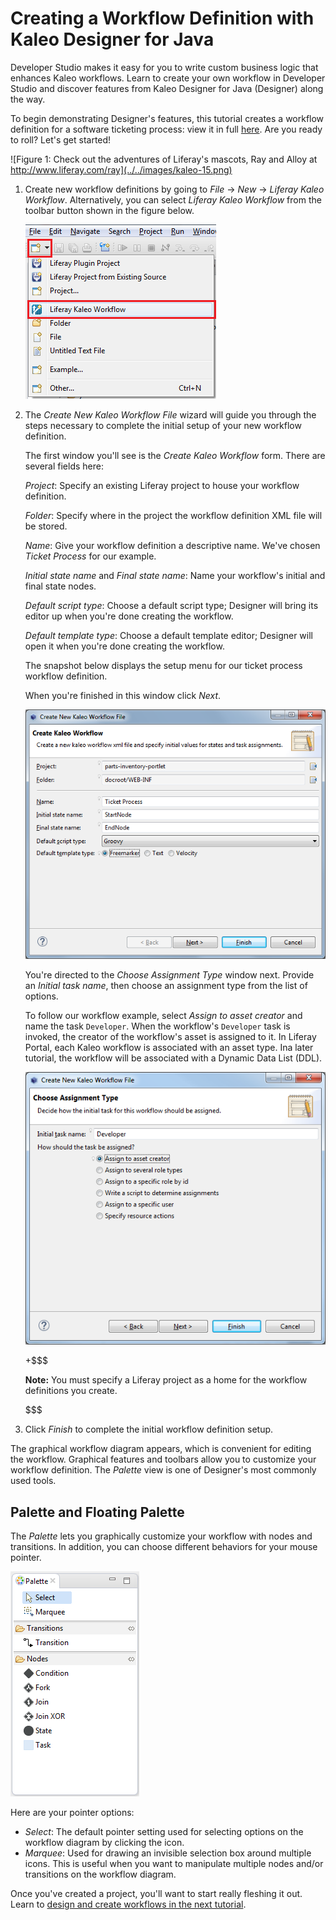 # Creating a Workflow Definition with Kaleo Designer for Java [](id=creating-a-workflow-definition-with-kaleo-designer-for-java)

Developer Studio makes it easy for you to write custom business logic that
enhances Kaleo workflows. Learn to create your own workflow in Developer Studio
and discover features from Kaleo Designer for Java (Designer) along the way.

To begin demonstrating Designer's features, this tutorial creates a workflow
definition for a software ticketing process: view it in full
[here](https://www.github.com/liferay/liferay-docs/blob/6.2.x/develop/tutorials/code/workflow-defs/ticket-process.xml).
Are you ready to roll? Let's get started! 


![Figure 1: Check out the adventures of Liferay's mascots, Ray and Alloy at http://www.liferay.com/ray](../../images/kaleo-15.png)

1.  Create new workflow definitions by going to *File* &rarr; *New* &rarr;
    *Liferay Kaleo Workflow*. Alternatively, you can select *Liferay Kaleo
    Workflow* from the toolbar button shown in the figure below. 

    ![Figure 2: Create a new workflow definition locally by selecting *Liferay Kaleo Workflow* from the toolbar button.](../../images/kaleo-3.png)

2.  The *Create New Kaleo Workflow File* wizard will guide you through the steps
    necessary to complete the initial setup of your new workflow definition. 

    The first window you'll see is the *Create Kaleo Workflow* form. There are
    several fields here:  

    *Project*: Specify an existing Liferay project to house your workflow
    definition.  

    *Folder*: Specify where in the project the workflow definition XML file will
    be stored.

    *Name*: Give your workflow definition a descriptive name. We've chosen
    *Ticket Process* for our example. 

    *Initial state name* and *Final state name*: Name your workflow's initial
    and final state nodes.

    *Default script type*: Choose a default script type; Designer will bring
    its editor up when you're done creating the workflow.

    *Default template type*: Choose a default template editor; Designer will
    open it when you're done creating the workflow. 

    The snapshot below displays the setup menu for our
    ticket process workflow definition.

    When you're finished in this window click *Next*. 
    
    ![Figure 3: The Create Kaleo Workflow form in Liferay Developer Studio lets you select a script type and template type for your workflow.](../../images/kaleo-new-workflow-01.png)

    You're directed to the *Choose Assignment Type* window next.
    Provide an *Initial task name*, then choose an assignment type from the list
    of options.  
    
    To follow our workflow example, select *Assign to asset creator* and name
    the task `Developer`. When the workflow's `Developer` task is invoked, the
    creator of the workflow's asset is assigned to it. In Liferay Portal, each Kaleo
    workflow is associated with an asset type. Ina later tutorial, the workflow will
    be associated with a Dynamic Data List (DDL). 

    ![Figure 4: When choosing an assignment type for a task node, you are given multiple options.](../../images/kaleo-4.png)

    +$$$

    **Note:** You must specify a Liferay project as a home for the workflow
    definitions you create. 

    $$$

3.  Click *Finish* to complete the initial workflow definition setup. 

<!--This type of instruction, in step 2, with heirarchical steps actually looks
bad in my Markdown plugin for Jedit; very crammed -->

The graphical workflow diagram appears, which is convenient for editing the
workflow. Graphical features and toolbars allow you to customize your workflow
definition. The *Palette* view is one of Designer's most commonly used tools.

## Palette and Floating Palette [](id=palette-and-floating-palette)

The *Palette* lets you graphically customize your workflow with nodes and
transitions. In addition, you can choose different behaviors for your mouse
pointer. 

![Figure 5: The palette toolbar lets you customize your workflow with additional nodes and transitions.](../../images/kaleo-6.png)

Here are your pointer options: 

- *Select*: The default pointer setting used for selecting options on the
  workflow diagram by clicking the icon. 
- *Marquee*: Used for drawing an invisible selection box around multiple icons.
  This is useful when you want to manipulate multiple nodes and/or transitions
  on the workflow diagram. 

Once you've created a project, you'll want to start really fleshing it out.
Learn to [design and create workflows in the next tutorial](/develop/tutorials/-/knowledge_base/6-2/designing-workflow-definitions).

<!-- ## Related Topics -->
